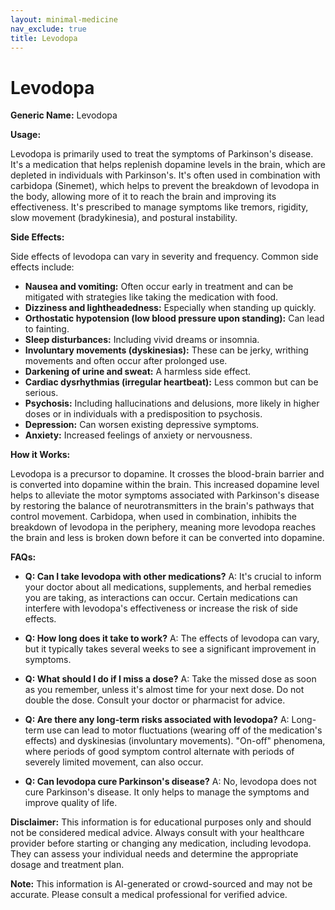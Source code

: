 ```yaml
---
layout: minimal-medicine
nav_exclude: true
title: Levodopa
---
```


# Levodopa

**Generic Name:** Levodopa

**Usage:**

Levodopa is primarily used to treat the symptoms of Parkinson's disease. It's a medication that helps replenish dopamine levels in the brain, which are depleted in individuals with Parkinson's.  It's often used in combination with carbidopa (Sinemet), which helps to prevent the breakdown of levodopa in the body, allowing more of it to reach the brain and improving its effectiveness.  It's prescribed to manage symptoms like tremors, rigidity, slow movement (bradykinesia), and postural instability.

**Side Effects:**

Side effects of levodopa can vary in severity and frequency.  Common side effects include:

* **Nausea and vomiting:** Often occur early in treatment and can be mitigated with strategies like taking the medication with food.
* **Dizziness and lightheadedness:** Especially when standing up quickly.
* **Orthostatic hypotension (low blood pressure upon standing):** Can lead to fainting.
* **Sleep disturbances:** Including vivid dreams or insomnia.
* **Involuntary movements (dyskinesias):**  These can be jerky, writhing movements and often occur after prolonged use.
* **Darkening of urine and sweat:** A harmless side effect.
* **Cardiac dysrhythmias (irregular heartbeat):** Less common but can be serious.
* **Psychosis:** Including hallucinations and delusions, more likely in higher doses or in individuals with a predisposition to psychosis.
* **Depression:** Can worsen existing depressive symptoms.
* **Anxiety:**  Increased feelings of anxiety or nervousness.


**How it Works:**

Levodopa is a precursor to dopamine.  It crosses the blood-brain barrier and is converted into dopamine within the brain.  This increased dopamine level helps to alleviate the motor symptoms associated with Parkinson's disease by restoring the balance of neurotransmitters in the brain's pathways that control movement. Carbidopa, when used in combination, inhibits the breakdown of levodopa in the periphery, meaning more levodopa reaches the brain and less is broken down before it can be converted into dopamine.


**FAQs:**

* **Q: Can I take levodopa with other medications?** A:  It's crucial to inform your doctor about all medications, supplements, and herbal remedies you are taking, as interactions can occur. Certain medications can interfere with levodopa's effectiveness or increase the risk of side effects.

* **Q: How long does it take to work?** A: The effects of levodopa can vary, but it typically takes several weeks to see a significant improvement in symptoms.

* **Q: What should I do if I miss a dose?** A:  Take the missed dose as soon as you remember, unless it's almost time for your next dose.  Do not double the dose.  Consult your doctor or pharmacist for advice.

* **Q: Are there any long-term risks associated with levodopa?** A:  Long-term use can lead to motor fluctuations (wearing off of the medication's effects) and dyskinesias (involuntary movements).  "On-off" phenomena, where periods of good symptom control alternate with periods of severely limited movement, can also occur.

* **Q: Can levodopa cure Parkinson's disease?** A: No, levodopa does not cure Parkinson's disease. It only helps to manage the symptoms and improve quality of life.

**Disclaimer:** This information is for educational purposes only and should not be considered medical advice. Always consult with your healthcare provider before starting or changing any medication, including levodopa.  They can assess your individual needs and determine the appropriate dosage and treatment plan.


**Note:** This information is AI-generated or crowd-sourced and may not be accurate. Please consult a medical professional for verified advice.
